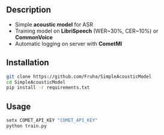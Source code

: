 ## Description
- Simple **acoustic model** for ASR
- Training model on **LibriSpeech** (WER~30%, CER~10%) or **CommonVoice**
- Automatic logging on server with **CometMl**

## Installation

```bash
git clone https://github.com/Fruha/SimpleAcousticModel
cd SimpleAcousticModel
pip install -r requirements.txt
```

## Usage
```bash
setx COMET_API_KEY "COMET_API_KEY"
python train.py
```